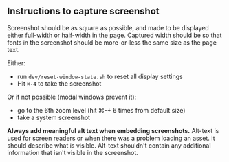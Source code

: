 ## Instructions to capture screenshot

Screenshot should be as square as possible, and made to be displayed either full-width or half-width
in the page. Captured width should be so that fonts in the screenshot should be more-or-less the
same size as the page text.

Either:

- run `dev/reset-window-state.sh` to reset all display settings
- Hit `⌘-4` to take the screenshot

Or if not possible (modal windows prevent it):

- go to the 6th zoom level (hit ⌘-+ 6 times from default size)
- take a system screenshot

**Always add meaningful alt text when embedding screenshots.** Alt-text is used for screen
readers or when there was a problem loading an asset. It should describe what is visible.
Alt-text shouldn't contain any additional information that isn't visible in the screenshot.
